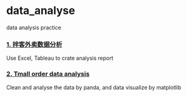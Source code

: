 # data_analyse
data analysis practice

### [1. 拌客外卖数据分析](https://github.com/ZhangYH-999/Bigdata_Analyse/blob/main/Takeaway%20Data/%E6%8B%8C%E5%AE%A2%E6%95%B0%E6%8D%AE%E5%88%86%E6%9E%90.md)
Use Excel, Tableau to crate analysis report
</br>
### [2. Tmall order data analysis](Tmall/Tmall_order.ipynb)
Clean and analyse the data by panda, and data visualize by matplotlib



